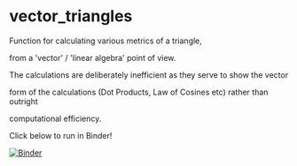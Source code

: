 # vector_triangles

Function for calculating various metrics of a triangle,

from a 'vector' / 'linear algebra' point of view.


The calculations are deliberately inefficient as they serve to show the vector

form of the calculations (Dot Products, Law of Cosines etc) rather than outright

computational efficiency.

Click below to run in Binder!

 [![Binder](http://mybinder.org/badge.svg)](http://mybinder.org/repo/Patrick-David/vector_triangles) 
